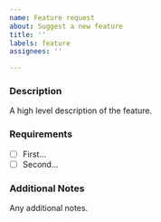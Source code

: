```yaml
---
name: Feature request
about: Suggest a new feature
title: ''
labels: feature
assignees: ''

---
```


### Description
A high level description of the feature.

### Requirements
<!-- to be ticked when met -->
- [ ] First...
- [ ] Second...

### Additional Notes
Any additional notes.
